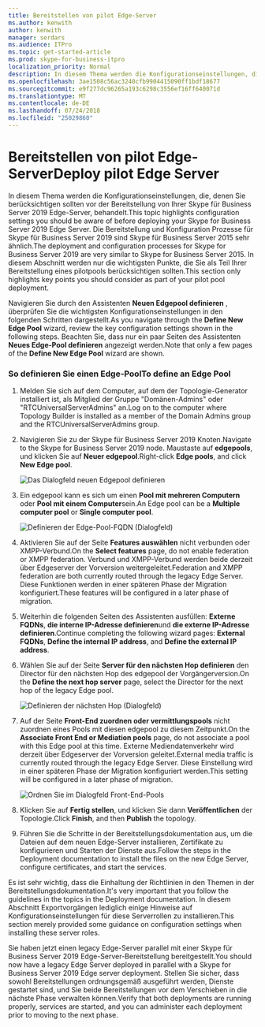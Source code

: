 ```yaml
---
title: Bereitstellen von pilot Edge-Server
ms.author: kenwith
author: kenwith
manager: serdars
ms.audience: ITPro
ms.topic: get-started-article
ms.prod: skype-for-business-itpro
localization_priority: Normal
description: In diesem Thema werden die Konfigurationseinstellungen, die Sie kennen sollten, bevor Sie Ihre Skype für Business Server 2019 Edge-Server bereitstellen müssen. Die Bereitstellung und Konfiguration Prozesse für Skype für Business Server 2019 sind Skype für Business Server 2015 sehr ähnlich. In diesem Abschnitt werden nur die wichtigsten Punkte, die Sie als Teil Ihrer Bereitstellung eines pilotpools berücksichtigen sollten. Ausführliche Schritte finden Sie unter Deploying Zugriff durch externe Benutzer in Skype für Business Server 2019 in der Bereitstellungsdokumentation, wird der Bereitstellungsprozess beschrieben und bietet auch Konfigurationsinformationen für den Zugriff externer Benutzer.
ms.openlocfilehash: 3ae1508c56ac3240cfb9904415090ff1bdf18677
ms.sourcegitcommit: e9f277dc96265a193c6298c3556ef16ff640071d
ms.translationtype: MT
ms.contentlocale: de-DE
ms.lasthandoff: 07/24/2018
ms.locfileid: "25029860"
---
```

# <a name="deploy-pilot-edge-server"></a><span data-ttu-id="70632-106">Bereitstellen von pilot Edge-Server</span><span class="sxs-lookup"><span data-stu-id="70632-106">Deploy pilot Edge Server</span></span>

<span data-ttu-id="70632-107">In diesem Thema werden die Konfigurationseinstellungen, die, denen Sie berücksichtigen sollten vor der Bereitstellung von Ihrer Skype für Business Server 2019 Edge-Server, behandelt.</span><span class="sxs-lookup"><span data-stu-id="70632-107">This topic highlights configuration settings you should be aware of before deploying your Skype for Business Server 2019 Edge Server.</span></span> <span data-ttu-id="70632-108">Die Bereitstellung und Konfiguration Prozesse für Skype für Business Server 2019 sind Skype für Business Server 2015 sehr ähnlich.</span><span class="sxs-lookup"><span data-stu-id="70632-108">The deployment and configuration processes for Skype for Business Server 2019 are very similar to Skype for Business Server 2015.</span></span> <span data-ttu-id="70632-109">In diesem Abschnitt werden nur die wichtigsten Punkte, die Sie als Teil Ihrer Bereitstellung eines pilotpools berücksichtigen sollten.</span><span class="sxs-lookup"><span data-stu-id="70632-109">This section only highlights key points you should consider as part of your pilot pool deployment.</span></span> <!-- For detailed steps, see 
 [Deploying external user access in Skype for Business Server 2019](../deployment/deploying-external-user-access/deploying-external-user-access.md) in the Deployment documentation, which describes the deployment process and also gives configuration information for external user access.  -->
  
<span data-ttu-id="70632-110">Navigieren Sie durch den Assistenten **Neuen Edgepool definieren** , überprüfen Sie die wichtigsten Konfigurationseinstellungen in den folgenden Schritten dargestellt.</span><span class="sxs-lookup"><span data-stu-id="70632-110">As you navigate through the **Define New Edge Pool** wizard, review the key configuration settings shown in the following steps.</span></span> <span data-ttu-id="70632-111">Beachten Sie, dass nur ein paar Seiten des Assistenten **Neues Edge-Pool definieren** angezeigt werden.</span><span class="sxs-lookup"><span data-stu-id="70632-111">Note that only a few pages of the **Define New Edge Pool** wizard are shown.</span></span> 
  
### <a name="to-define-an-edge-pool"></a><span data-ttu-id="70632-112">So definieren Sie einen Edge-Pool</span><span class="sxs-lookup"><span data-stu-id="70632-112">To define an Edge Pool</span></span>

1. <span data-ttu-id="70632-113">Melden Sie sich auf dem Computer, auf dem der Topologie-Generator installiert ist, als Mitglied der Gruppe "Domänen-Admins" oder "RTCUniversalServerAdmins" an.</span><span class="sxs-lookup"><span data-stu-id="70632-113">Log on to the computer where Topology Builder is installed as a member of the Domain Admins group and the RTCUniversalServerAdmins group.</span></span>
    
2. <span data-ttu-id="70632-114">Navigieren Sie zu der Skype für Business Server 2019 Knoten.</span><span class="sxs-lookup"><span data-stu-id="70632-114">Navigate to the Skype for Business Server 2019 node.</span></span> <span data-ttu-id="70632-115">Maustaste auf **edgepools**, und klicken Sie auf **Neuer edgepool**.</span><span class="sxs-lookup"><span data-stu-id="70632-115">Right-click **Edge pools**, and click **New Edge pool**.</span></span>
    
     ![Das Dialogfeld neuen Edgepool definieren](../media/migration_ocs_topo_edgepool_page1.JPG)
  
3. <span data-ttu-id="70632-117">Ein edgepool kann es sich um einen **Pool mit mehreren Computern** oder **Pool mit einem Computer**sein.</span><span class="sxs-lookup"><span data-stu-id="70632-117">An Edge pool can be a **Multiple computer pool** or **Single computer pool**.</span></span>
    
     ![Definieren der Edge-Pool-FQDN (Dialogfeld)](../media/migration_ocs_topo_edgepool_page2.JPG)
  
4. <span data-ttu-id="70632-119">Aktivieren Sie auf der Seite **Features auswählen** nicht verbunden oder XMPP-Verbund.</span><span class="sxs-lookup"><span data-stu-id="70632-119">On the **Select features** page, do not enable federation or XMPP federation.</span></span> <span data-ttu-id="70632-120">Verbund und XMPP-Verbund werden beide derzeit über Edgeserver der Vorversion weitergeleitet.</span><span class="sxs-lookup"><span data-stu-id="70632-120">Federation and XMPP federation are both currently routed through the legacy Edge Server.</span></span> <span data-ttu-id="70632-121">Diese Funktionen werden in einer späteren Phase der Migration konfiguriert.</span><span class="sxs-lookup"><span data-stu-id="70632-121">These features will be configured in a later phase of migration.</span></span> 

  
5. <span data-ttu-id="70632-122">Weiterhin die folgenden Seiten des Assistenten ausfüllen: **Externe FQDNs**, **die interne IP-Adresse definieren**und **die externe IP-Adresse definieren**.</span><span class="sxs-lookup"><span data-stu-id="70632-122">Continue completing the following wizard pages: **External FQDNs**, **Define the internal IP address**, and **Define the external IP address**.</span></span>
    
6. <span data-ttu-id="70632-123">Wählen Sie auf der Seite **Server für den nächsten Hop definieren** den Director für den nächsten Hop des edgepool der Vorgängerversion.</span><span class="sxs-lookup"><span data-stu-id="70632-123">On the **Define the next hop server** page, select the Director for the next hop of the legacy Edge pool.</span></span> 
    
     ![Definieren der nächsten Hop (Dialogfeld)](../media/migration_ocs_topo_edgepool_page7.JPG)
  
7. <span data-ttu-id="70632-125">Auf der Seite **Front-End zuordnen oder vermittlungspools** nicht zuordnen eines Pools mit diesen edgepool zu diesem Zeitpunkt.</span><span class="sxs-lookup"><span data-stu-id="70632-125">On the **Associate Front End or Mediation pools** page, do not associate a pool with this Edge pool at this time.</span></span> <span data-ttu-id="70632-126">Externe Mediendatenverkehr wird derzeit über Edgeserver der Vorversion geleitet.</span><span class="sxs-lookup"><span data-stu-id="70632-126">External media traffic is currently routed through the legacy Edge Server.</span></span> <span data-ttu-id="70632-127">Diese Einstellung wird in einer späteren Phase der Migration konfiguriert werden.</span><span class="sxs-lookup"><span data-stu-id="70632-127">This setting will be configured in a later phase of migration.</span></span> 
    
     ![Ordnen Sie im Dialogfeld Front-End-Pools](../media/migration_ocs_topo_edgepool_page8.JPG)
  
8. <span data-ttu-id="70632-129">Klicken Sie auf **Fertig stellen**, und klicken Sie dann **Veröffentlichen** der Topologie.</span><span class="sxs-lookup"><span data-stu-id="70632-129">Click **Finish**, and then **Publish** the topology.</span></span> 
    
9. <span data-ttu-id="70632-130">Führen Sie die Schritte in der Bereitstellungsdokumentation aus, um die Dateien auf dem neuen Edge-Server installieren, Zertifikate zu konfigurieren und Starten der Dienste aus.</span><span class="sxs-lookup"><span data-stu-id="70632-130">Follow the steps in the Deployment documentation to install the files on the new Edge Server, configure certificates, and start the services.</span></span> 
<!-- [Install Edge Servers for Skype for Business Server 2019](../deployment/deploying-external-user-access/install-edge-servers.md) in -->
    
<span data-ttu-id="70632-131">Es ist sehr wichtig, dass die Einhaltung der Richtlinien in den Themen in der Bereitstellungsdokumentation.</span><span class="sxs-lookup"><span data-stu-id="70632-131">It's very important that you follow the guidelines in the topics in the Deployment documentation.</span></span> <span data-ttu-id="70632-132">In diesem Abschnitt Exportvorgängen lediglich einige Hinweise auf Konfigurationseinstellungen für diese Serverrollen zu installieren.</span><span class="sxs-lookup"><span data-stu-id="70632-132">This section merely provided some guidance on configuration settings when installing these server roles.</span></span> 
<!-- [Deploying external user access in Skype for Business Server 2019](../deployment/deploying-external-user-access/deploying-external-user-access.md) -->
  
<span data-ttu-id="70632-133">Sie haben jetzt einen legacy Edge-Server parallel mit einer Skype für Business Server 2019 Edge-Server-Bereitstellung bereitgestellt.</span><span class="sxs-lookup"><span data-stu-id="70632-133">You should now have a legacy Edge Server deployed in parallel with a Skype for Business Server 2019 Edge server deployment.</span></span> <span data-ttu-id="70632-134">Stellen Sie sicher, dass sowohl Bereitstellungen ordnungsgemäß ausgeführt werden, Dienste gestartet sind, und Sie beide Bereitstellungen vor dem Verschieben in die nächste Phase verwalten können.</span><span class="sxs-lookup"><span data-stu-id="70632-134">Verify that both deployments are running properly, services are started, and you can administer each deployment prior to moving to the next phase.</span></span> 
  

